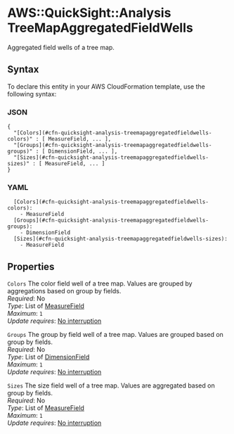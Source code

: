 # AWS::QuickSight::Analysis TreeMapAggregatedFieldWells<a name="aws-properties-quicksight-analysis-treemapaggregatedfieldwells"></a>

Aggregated field wells of a tree map\.

## Syntax<a name="aws-properties-quicksight-analysis-treemapaggregatedfieldwells-syntax"></a>

To declare this entity in your AWS CloudFormation template, use the following syntax:

### JSON<a name="aws-properties-quicksight-analysis-treemapaggregatedfieldwells-syntax.json"></a>

```
{
  "[Colors](#cfn-quicksight-analysis-treemapaggregatedfieldwells-colors)" : [ MeasureField, ... ],
  "[Groups](#cfn-quicksight-analysis-treemapaggregatedfieldwells-groups)" : [ DimensionField, ... ],
  "[Sizes](#cfn-quicksight-analysis-treemapaggregatedfieldwells-sizes)" : [ MeasureField, ... ]
}
```

### YAML<a name="aws-properties-quicksight-analysis-treemapaggregatedfieldwells-syntax.yaml"></a>

```
  [Colors](#cfn-quicksight-analysis-treemapaggregatedfieldwells-colors):
    - MeasureField
  [Groups](#cfn-quicksight-analysis-treemapaggregatedfieldwells-groups):
    - DimensionField
  [Sizes](#cfn-quicksight-analysis-treemapaggregatedfieldwells-sizes):
    - MeasureField
```

## Properties<a name="aws-properties-quicksight-analysis-treemapaggregatedfieldwells-properties"></a>

`Colors` <a name="cfn-quicksight-analysis-treemapaggregatedfieldwells-colors"></a>
The color field well of a tree map\. Values are grouped by aggregations based on group by fields\.  
_Required_: No  
_Type_: List of [MeasureField](aws-properties-quicksight-analysis-measurefield.md)  
_Maximum_: `1`  
_Update requires_: [No interruption](https://docs.aws.amazon.com/AWSCloudFormation/latest/UserGuide/using-cfn-updating-stacks-update-behaviors.html#update-no-interrupt)

`Groups` <a name="cfn-quicksight-analysis-treemapaggregatedfieldwells-groups"></a>
The group by field well of a tree map\. Values are grouped based on group by fields\.  
_Required_: No  
_Type_: List of [DimensionField](aws-properties-quicksight-analysis-dimensionfield.md)  
_Maximum_: `1`  
_Update requires_: [No interruption](https://docs.aws.amazon.com/AWSCloudFormation/latest/UserGuide/using-cfn-updating-stacks-update-behaviors.html#update-no-interrupt)

`Sizes` <a name="cfn-quicksight-analysis-treemapaggregatedfieldwells-sizes"></a>
The size field well of a tree map\. Values are aggregated based on group by fields\.  
_Required_: No  
_Type_: List of [MeasureField](aws-properties-quicksight-analysis-measurefield.md)  
_Maximum_: `1`  
_Update requires_: [No interruption](https://docs.aws.amazon.com/AWSCloudFormation/latest/UserGuide/using-cfn-updating-stacks-update-behaviors.html#update-no-interrupt)
